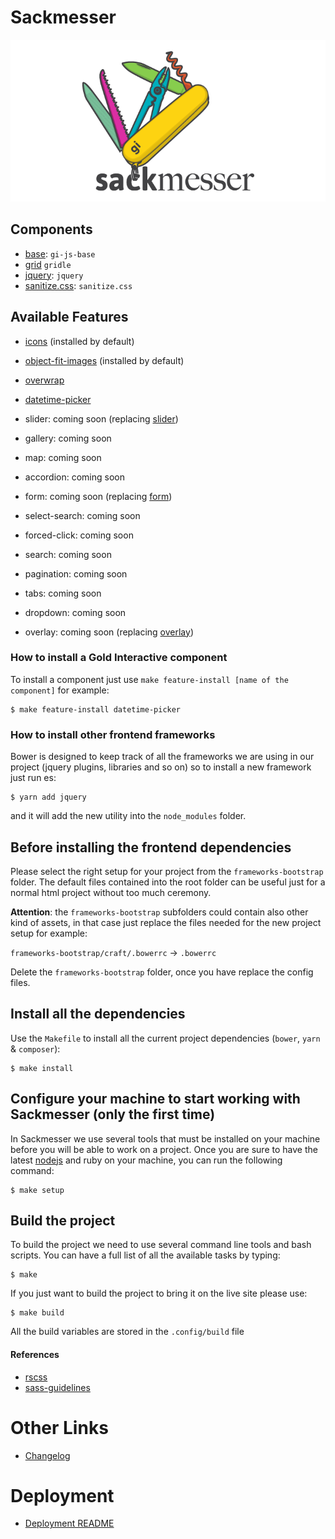 # Sackmesser

![Sackmesser logo](sackmesser.png)

## Components

- [base](https://github.com/Goldinteractive/js-base): `gi-js-base`
- [grid](http://gridle.org/) `gridle`
- [jquery](https://jquery.com): `jquery`
- [sanitize.css](https://github.com/jonathantneal/sanitize.css): `sanitize.css`

## Available Features

- [icons](https://github.com/Goldinteractive/feature-icons) (installed by default)
- [object-fit-images](https://github.com/Goldinteractive/feature-object-fit-images) (installed by default)
- [overwrap](https://github.com/Goldinteractive/feature-overwrap)
- [datetime-picker](https://github.com/Goldinteractive/feature-datetime-picker)

- slider: coming soon (replacing [slider](http://goldinteractive.github.io/ui-slider/))
- gallery: coming soon
- map: coming soon
- accordion: coming soon
- form: coming soon (replacing [form](http://goldinteractive.github.io/ui-form/))
- select-search: coming soon
- forced-click: coming soon
- search: coming soon
- pagination: coming soon
- tabs: coming soon
- dropdown: coming soon
- overlay: coming soon (replacing [overlay](http://goldinteractive.github.io/ui-overlay/))


### How to install a Gold Interactive component

To install a component just use `make feature-install [name of the component]` for example:

```shell
$ make feature-install datetime-picker
```


### How to install other frontend frameworks

Bower is designed to keep track of all the frameworks we are using in our project (jquery plugins, libraries and so on) so to install a new framework just run es:

```shell
$ yarn add jquery
```
and it will add the new utility into the `node_modules` folder.


## Before installing the frontend dependencies

Please select the right setup for your project from the `frameworks-bootstrap` folder.
The default files contained into the root folder can be useful just for a normal html project without too much ceremony.

__Attention__: the `frameworks-bootstrap` subfolders could contain also other kind of assets, in that case just replace the files needed for the new project setup for example:

`frameworks-bootstrap/craft/.bowerrc` -> `.bowerrc`

Delete the `frameworks-bootstrap` folder, once you have replace the config files.


## Install all the dependencies

Use the `Makefile` to install all the current project dependencies (`bower`, `yarn` & `composer`):

```shell
$ make install
```


## Configure your machine to start working with Sackmesser (only the first time)

In Sackmesser we use several tools that must be installed on your machine before you will be able to work on a project. Once you are sure to have the latest [nodejs](http://nodejs.org/) and ruby on your machine, you can run the following command:

```shell
$ make setup
```


## Build the project

To build the project we need to use several command line tools and bash scripts. You can have a full list of all the available tasks by typing:

```shell
$ make
```

If you just want to build the project to bring it on the live site please use:

```shell
$ make build
```

All the build variables are stored in the `.config/build` file


#### References

- [rscss](http://rscss.io/)
- [sass-guidelines](http://sass-guidelin.es/)


# Other Links

- [Changelog](CHANGELOG.md)


# Deployment

- [Deployment README](.deployment/README.md)

